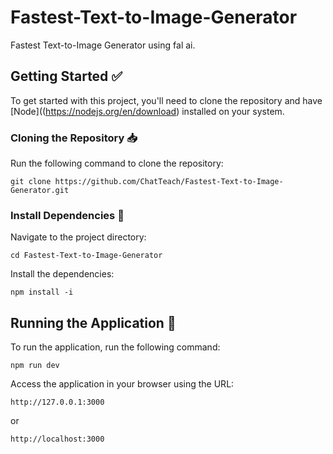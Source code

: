 # Fastest-Text-to-Image-Generator
Fastest Text-to-Image Generator using fal ai.

## Getting Started :white_check_mark:  
To get started with this project, you'll need to clone the repository and have [Node]((https://nodejs.org/en/download) installed on your system.  

  
### Cloning the Repository :inbox_tray:
Run the following command to clone the repository:  

```
git clone https://github.com/ChatTeach/Fastest-Text-to-Image-Generator.git
```

### Install Dependencies :wrench: 
Navigate to the project directory:
```
cd Fastest-Text-to-Image-Generator
```

Install the dependencies:
```
npm install -i
```
## Running the Application :rocket:
To run the application, run the following command:
```
npm run dev
```

Access the application in your browser using the URL:
```
http://127.0.0.1:3000
```
or
```
http://localhost:3000
```
